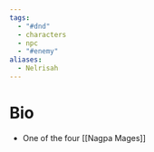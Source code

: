 ```yaml
---
tags:
  - "#dnd"
  - characters
  - npc
  - "#enemy"
aliases:
  - Nelrisah
---
```

# Bio
- One of the four [[Nagpa Mages]]